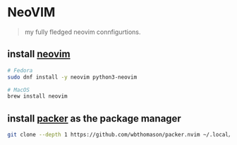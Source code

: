 # NeoVIM

> my fully fledged neovim connfigurtions.

## install [neovim](https://github.com/neovim/neovim/wiki/Installing-Neovim)

``` bash
# Fedora
sudo dnf install -y neovim python3-neovim

# MacOS
brew install neovim
```

## install [packer](https://github.com/wbthomason/packer.nvim) as the package manager

``` bash
git clone --depth 1 https://github.com/wbthomason/packer.nvim ~/.local/share/nvim/site/pack/packer/start/packer.nvim
```
